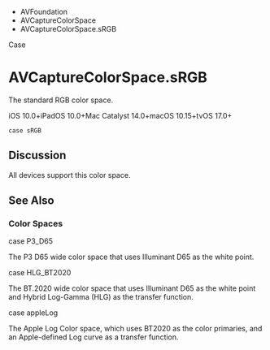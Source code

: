 

- AVFoundation
- AVCaptureColorSpace
-  AVCaptureColorSpace.sRGB 

Case

# AVCaptureColorSpace.sRGB

The standard RGB color space.

iOS 10.0+iPadOS 10.0+Mac Catalyst 14.0+macOS 10.15+tvOS 17.0+

``` source
case sRGB
```

## Discussion

All devices support this color space.

## See Also

### Color Spaces

case P3_D65

The P3 D65 wide color space that uses Illuminant D65 as the white point.

case HLG_BT2020

The BT.2020 wide color space that uses Illuminant D65 as the white point and Hybrid Log-Gamma (HLG) as the transfer function.

case appleLog

The Apple Log Color space, which uses BT2020 as the color primaries, and an Apple-defined Log curve as a transfer function.

